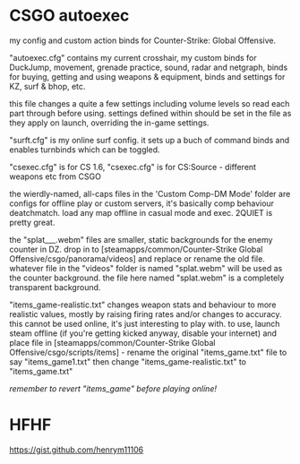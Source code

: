 # CSGO autoexec
my config and custom action binds for Counter-Strike: Global Offensive.


"autoexec.cfg" contains my current crosshair, my custom binds for DuckJump, movement, grenade practice, sound, radar and netgraph, binds for buying, getting and using weapons & equipment, binds and settings for KZ, surf & bhop, etc.

this file changes a quite a few settings including volume levels so read each part through before using.
settings defined within should be set in the file as they apply on launch, overriding the in-game settings.


"surft.cfg" is my online surf config. it sets up a buch of command binds and enables turnbinds which can be toggled.


"csexec.cfg" is for CS 1.6, "csexec.cfg" is for CS:Source - different weapons etc from CSGO


the wierdly-named, all-caps files in the 'Custom Comp-DM Mode' folder are configs for offline play or custom servers, it's basically comp behaviour deatchmatch. load any map offline in casual mode and exec. 2QUIET is pretty great.

the "splat___.webm" files are smaller, static backgrounds for the enemy counter in DZ.
drop in to [steamapps/common/Counter-Strike Global Offensive/csgo/panorama/videos] and replace or rename the old file.
whatever file in the "videos" folder is named "splat.webm" will be used as the counter background.
the file here named "splat.webm" is a completely transparent background.

"items_game-realistic.txt" changes weapon stats and behaviour to more realistic values, mostly by raising firing rates and/or changes to accuracy. this cannot be used online, it's just interesting to play with.
to use, launch steam offline (if you're getting kicked anyway, disable your internet) and place file in [steamapps/common/Counter-Strike Global Offensive/csgo/scripts/items] - rename the original "items_game.txt" file to say "items_game1.txt" then change "items_game-realistic.txt" to "items_game.txt"

*remember to revert "items_game" before playing online!*


# HFHF


https://gist.github.com/henrym11106
